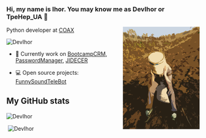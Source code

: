 ### Hi, my name is Ihor. You may know me as DevIhor or TpeHep_UA 👋

<img align="right" src="https://github.com/DevIhor/DevIhor/blob/main/ava.png" width=200px />

Python developer at [COAX](https://coaxsoft.com) <p><img src="https://komarev.com/ghpvc/?username=DevIhor" alt="DevIhor" /></p>

- 🔭 Currently work on [BootcampCRM](https://github.com/DevIhor/BootcampCRM), [PasswordManager](https://github.com/DevIhor/PasswordManager), [JIDECER](https://github.com/DevIhor/JIDECER)
* 💻 Open source projects:
[FunnySoundTeleBot](https://github.com/DevIhor/FunnySoundTeleBot)

## My GitHub stats
<p><img align="center" src="https://github-readme-stats.vercel.app/api/top-langs/?username=DevIhor&layout=compact&theme=dark" alt="DevIhor" /></p>
<p>&nbsp;<img align="center" src="https://github-readme-stats.vercel.app/api?username=DevIhor&show_icons=true&theme=dark" alt="DevIhor" /></p>
